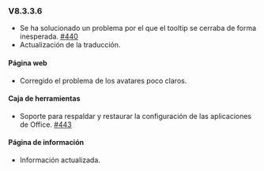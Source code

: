 ### V8.3.3.6

- Se ha solucionado un problema por el que el tooltip se cerraba de forma inesperada. [#440](https://github.com/YerongAI/Office-Tool/issues/440)
- Actualización de la traducción.

#### Página web

- Corregido el problema de los avatares poco claros.

#### Caja de herramientas

- Soporte para respaldar y restaurar la configuración de las aplicaciones de Office. [#443](https://github.com/YerongAI/Office-Tool/issues/443)

#### Página de información

- Información actualizada.
